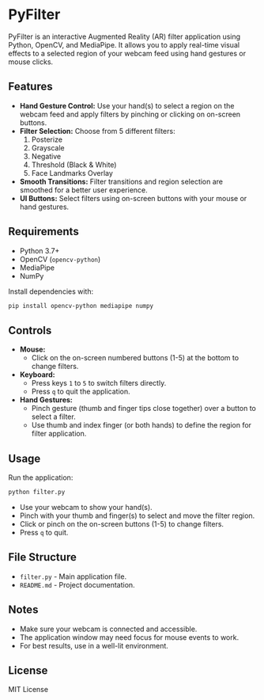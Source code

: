 # PyFilter

PyFilter is an interactive Augmented Reality (AR) filter application using Python, OpenCV, and MediaPipe. It allows you to apply real-time visual effects to a selected region of your webcam feed using hand gestures or mouse clicks.

## Features

- **Hand Gesture Control:** Use your hand(s) to select a region on the webcam feed and apply filters by pinching or clicking on on-screen buttons.
- **Filter Selection:** Choose from 5 different filters:
  1. Posterize
  2. Grayscale
  3. Negative
  4. Threshold (Black & White)
  5. Face Landmarks Overlay
- **Smooth Transitions:** Filter transitions and region selection are smoothed for a better user experience.
- **UI Buttons:** Select filters using on-screen buttons with your mouse or hand gestures.

## Requirements

- Python 3.7+
- OpenCV (`opencv-python`)
- MediaPipe
- NumPy

Install dependencies with:

```bash
pip install opencv-python mediapipe numpy
```

## Controls

- **Mouse:**
  - Click on the on-screen numbered buttons (1-5) at the bottom to change filters.
- **Keyboard:**
  - Press keys `1` to `5` to switch filters directly.
  - Press `q` to quit the application.
- **Hand Gestures:**
  - Pinch gesture (thumb and finger tips close together) over a button to select a filter.
  - Use thumb and index finger (or both hands) to define the region for filter application.

## Usage

Run the application:

```bash
python filter.py
```

- Use your webcam to show your hand(s).
- Pinch with your thumb and finger(s) to select and move the filter region.
- Click or pinch on the on-screen buttons (1-5) to change filters.
- Press `q` to quit.

## File Structure

- `filter.py` - Main application file.
- `README.md` - Project documentation.

## Notes

- Make sure your webcam is connected and accessible.
- The application window may need focus for mouse events to work.
- For best results, use in a well-lit environment.

## License

MIT License
